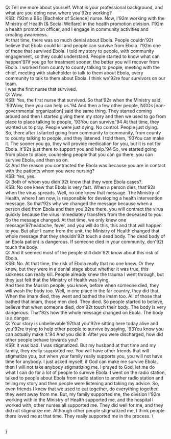 Q: Tell me more about yourself. What is your professional background, and what are you doing now, where you\'92re working?\
KSB: I\'92m a BSc [Bachelor of Science] nurse. Now, I\'92m working with the Ministry of Health [& Social Welfare] in the health promotion division. I\'92m a health promotion officer, and I engage in community activities and creating awareness.\
At that time, there was so much denial about Ebola.  People couldn\'92t believe that Ebola could kill and people can survive from Ebola.  I\'92m one of those that survived Ebola. I told my story to people, with community engagement, so they could understand. People started to know what can happen\'97if you go for treatment sooner, the better you will recover from Ebola. I worked from county to county talking to people, meeting with the chief, meeting with stakeholder to talk to them about Ebola, every community to talk to them about Ebola.  I think we\'92re four survivors on our team.\
I was the first nurse that survived.\
Q: Wow.\
KSB: Yes, the first nurse that survived. So that\'92s when the Ministry said, \'93Wow, then you can help us.\'94 And then a few other people, NGOs [non-governmental organization] said the same thing. They started coming around and then I started giving them my story and then we used to go from place to place talking to people, \'93You can survive.\'94 At that time, they wanted us to pray. People were just dying. No control. People just dying. So, there after I started going from community to community, from county to county talking to people, and they listened. I told them, \'93You can make it. The sooner you go, they will provide medication for you, but it is not for Ebola. It\'92s just there to support you and help.\'94 So, we started going from place to place, counseling people that you can go there, you can survive Ebola, and then so on.\
Q: And the reason you contracted the Ebola was because you are in contact with the patients whom you were nursing?\
KSB: Yes, yes.\
Q: Both of whom you didn\'92t know that they were Ebola cases?.\
KSB: No one knew that Ebola is very fast. When a person dies, that\'92s when the virus spreads. Well, no one knew that message. The Ministry of Health, where I am now, is responsible for developing a health intervention message. So that\'92s why we changed the message because when a person died from Ebola and then you\'92re there, you will contract the virus quickly because the virus immediately transfers from the deceased to you. So the message changed. At that time, we only knew one message\'97headache, fever, and you will do this, this and that will happen to you. But after I came from the unit, the Ministry of Health changed that whole message that they shouldn\'92t touch a dead body. The dead body of an Ebola patient is dangerous. If someone died in your community, don\'92t touch the body.\
Q: And it seemed most of the people still didn\'92t know about this risk of Ebola.\
KSB: No. At that time, the risk of Ebola really that no one knew.  Or they knew, but they were in a denial stage about whether it was true, this sickness can really kill. People already knew the trauma I went through, but they just felt that the Ministry of Health was lying.\
And then the Muslim people, you know, before when someone died, they will wash the body too. Well, in one place in the far country, they did that. When the imam died, they went and bathed the imam too. All of those that bathed that imam, those men died. They died. So people started to believe, believe that when someone died, don\'92t touch their body. The body is very dangerous. That\'92s how the whole message changed on Ebola. The body is a danger.\
Q: Your story is unbelievable\'97that you\'92re sitting here today alive and you\'92re trying to help other people to survive by saying, \'93You know you can actually make it.\'94 And you did it. After you were discharged, how did other people behave towards you?\
KSB: It was bad.  I was stigmatized. But my husband at that time and my family, they really supported me. You will have other friends that will stigmatize you, but when your family really supports you, you will not have time for anybody. I just asked myself, if God can make me survive Ebola, then I will not take anybody stigmatizing me.  I prayed to God, let me do what I can do for a lot of people to survive Ebola. I went on the radio station, talked to people about Ebola from radio station to another radio station and telling my story and then people were listening and taking my advice. So, even friends I knew that we used to eat together, do everything together, they went away from me. But, my family supported me, the division I\'92m working with in the Ministry of Health supported me, and the hospital I worked with, other nurses all supported me. They did well for me, and they did not stigmatize me. Although other people stigmatized me, I think people there loved me at that time. They really supported me in the process.\
\
}
